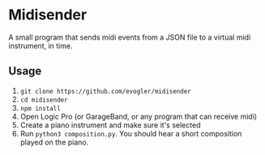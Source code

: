 # Midisender

A small program that sends midi events from a JSON file to a virtual midi instrument, in time.

## Usage

1. `git clone https://github.com/evogler/midisender`
2. `cd midisender`
3. `npm install`
4. Open Logic Pro (or GarageBand, or any program that can receive midi)
5. Create a piano instrument and make sure it's selected
6. Run `python3 composition.py`. You should hear a short composition played on the piano.
